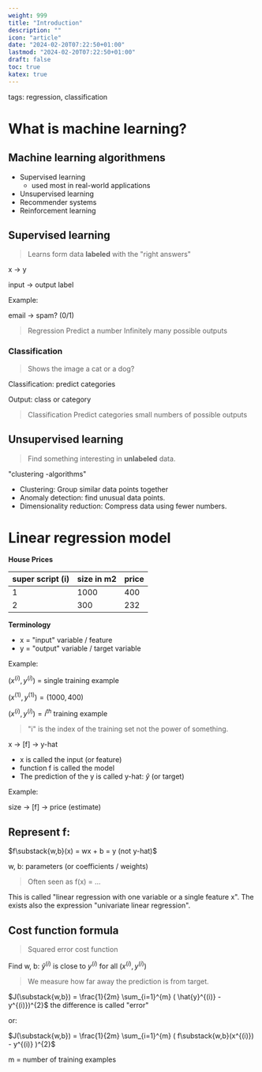 ```yaml
---
weight: 999
title: "Introduction"
description: ""
icon: "article"
date: "2024-02-20T07:22:50+01:00"
lastmod: "2024-02-20T07:22:50+01:00"
draft: false
toc: true
katex: true
---
```


tags: regression, classification

# What is machine learning?

## Machine learning algorithmens

- Supervised learning
    - used most in real-world applications
- Unsupervised learning
- Recommender systems
- Reinforcement learning



## Supervised learning

> Learns form data **labeled** with the "right answers"

x -> y

input -> output label


Example:

email -> spam? (0/1)

> Regression
> Predict a number
> Infinitely many possible outputs


### Classification

> Shows the image a cat or a dog?

Classification: predict categories

Output: class or category

> Classification
> Predict categories
> small numbers of possible outputs

## Unsupervised learning

> Find something interesting in **unlabeled** data.

"clustering -algorithms"

- Clustering: Group similar data points together
- Anomaly detection: find unusual data points.
- Dimensionality reduction: Compress data using fewer numbers.


# Linear regression model

**House Prices**

| super script (i) | size in m2 | price |
|------------------|------------|-------|
| 1                | 1000       | 400   |
| 2                | 300        | 232   |


**Terminology**

- x = "input" variable / feature
- y = "output" variable / target variable

Example:

$(x^{(i)}, y^{(i)})$ = single training example

$(x^{(1)}, y^{(1)}) = (1000, 400)$

$(x^{(i)}, y^{(i)}) = i^{th} \text{ training example}$

> "i" is the index of the training set not the power of something.

x -> [f] -> y-hat

- x is called the input (or feature)
- function f is called the model
- The prediction of the y is called y-hat: $\hat{y}$ (or target)

Example: 

size -> [f] -> price (estimate)

## Represent f:

$f\substack{w,b}(x) = wx + b = y (not y-hat)$

w, b: parameters (or coefficients / weights)

> Often seen as f(x) = ...

This is called "linear regression with one variable or a single feature x". The exists also the expression "univariate linear regression".

## Cost function formula

> Squared error cost function

$\text{ Find w, b: } \hat{y}^{(i)} \text{ is close to } y^{(i)} \text{ for all } (x^{(i)}, y^{(i)})$

> We measure how far away the prediction is from target. 

$J(\substack{w,b}) = \frac{1}{2m} \sum_{i=1}^{m} ( \hat{y}^{(i)} - y^{(i)})^{2}$ the difference is called "error"

or:

$J(\substack{w,b}) = \frac{1}{2m} \sum_{i=1}^{m} ( f\substack{w,b}(x^{(i)}) - y^{(i)} )^{2}$

m = number of training examples




































